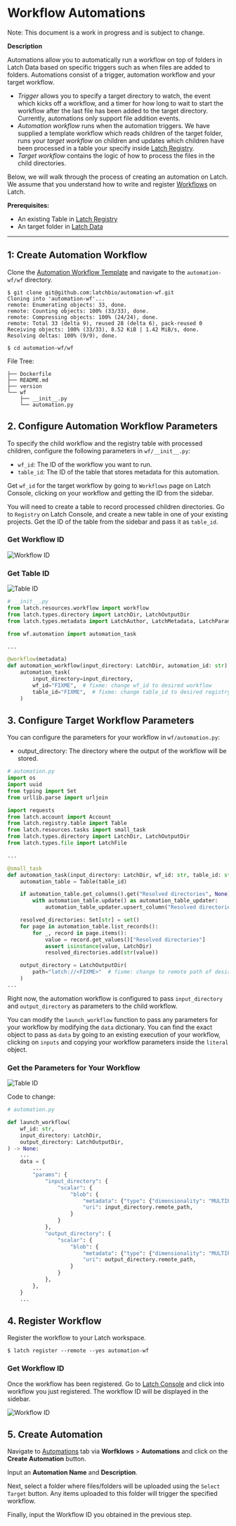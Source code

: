 # Workflow Automations

Note: This document is a work in progress and is subject to change.

**Description**

Automations allow you to automatically run a workflow on top of folders in Latch Data based on specific triggers such as when files are added to folders. Automations consist of a trigger, automation workflow and your target workflow.

* _Trigger_ allows you to specify a target directory to watch, the event which kicks off a workflow, and a timer for how long to wait to start the workflow after the last file has been added to the target directory. Currently, automations only support file addition events.
* _Automation workflow_ runs when the automation triggers. We have supplied a template workflow which reads children of the target folder, runs your _target workflow_ on children and updates which children have been processed in a table your specify inside [Latch Registry](../registry/overview.md).
* _Target workflow_ contains the logic of how to process the files in the child directories.

Below, we will walk through the process of creating an automation on Latch. We assume that you understand how to write and register [Workflows](../basics/what_is_a_workflow.md) on Latch.

**Prerequisites:**
* An existing Table in [Latch Registry](https://latch.wiki/what-is-registry)
* An target folder in [Latch Data](https://console.latch.bio/data)

---

## 1: Create Automation Workflow

Clone the [Automation Workflow Template](https://github.com/latchbio/automation-wf) and navigate to the `automation-wf/wf` directory.

```shell-session
$ git clone git@github.com:latchbio/automation-wf.git
Cloning into 'automation-wf'...
remote: Enumerating objects: 33, done.
remote: Counting objects: 100% (33/33), done.
remote: Compressing objects: 100% (24/24), done.
remote: Total 33 (delta 9), reused 28 (delta 6), pack-reused 0
Receiving objects: 100% (33/33), 8.52 KiB | 1.42 MiB/s, done.
Resolving deltas: 100% (9/9), done.

$ cd automation-wf/wf
```

File Tree:
```shell-session
├── Dockerfile
├── README.md
├── version
└── wf
    ├── __init__.py
    └── automation.py
```

## 2. Configure Automation Workflow Parameters

To specify the child workflow and the registry table with processed children, configure the following parameters in `wf/__init__.py`:

* `wf_id`: The ID of the workflow you want to run.
* `table_id`: The ID of the table that stores metadata for this automation.

Get `wf_id` for the target workflow by going to `Workflows` page on Latch Console, clicking on your workflow and getting the ID from the sidebar.

You will need to create a table to record processed children directories. Go to `Registry` on Latch Console, and create a new table in one of your existing projects. Get the ID of the table from the sidebar and pass it as `table_id`.

### Get Workflow ID
![Workflow ID](../assets/automation//get-workflow-id.png)

### Get Table ID
![Table ID](../assets/automation//get-table-id.png)

```python
# __init__.py
from latch.resources.workflow import workflow
from latch.types.directory import LatchDir, LatchOutputDir
from latch.types.metadata import LatchAuthor, LatchMetadata, LatchParameter

from wf.automation import automation_task

...

@workflow(metadata)
def automation_workflow(input_directory: LatchDir, automation_id: str) -> None:
    automation_task(
        input_directory=input_directory,
        wf_id="FIXME",  # fixme: change wf_id to desired workflow
        table_id="FIXME",  # fixme: change table_id to desired registry table
    )
```

## 3. Configure Target Workflow Parameters

You can configure the parameters for your workflow in `wf/automation.py`:

* output_directory: The directory where the output of the workflow will be stored.

```python
# automation.py
import os
import uuid
from typing import Set
from urllib.parse import urljoin

import requests
from latch.account import Account
from latch.registry.table import Table
from latch.resources.tasks import small_task
from latch.types.directory import LatchDir, LatchOutputDir
from latch.types.file import LatchFile

...

@small_task
def automation_task(input_directory: LatchDir, wf_id: str, table_id: str) -> None:
    automation_table = Table(table_id)

    if automation_table.get_columns().get("Resolved directories", None) is None:
        with automation_table.update() as automation_table_updater:
            automation_table_updater.upsert_column("Resolved directories", LatchDir)

    resolved_directories: Set[str] = set()
    for page in automation_table.list_records():
        for _, record in page.items():
            value = record.get_values()["Resolved directories"]
            assert isinstance(value, LatchDir)
            resolved_directories.add(str(value))

    output_directory = LatchOutputDir(
        path="latch://<FIXME>"  # fixme: change to remote path of desired output directory
    )
...
```

Right now, the automation workflow is configured to pass `input_directory` and `output_directory` as parameters to the child workflow.

You can modify the `launch_workflow` function to pass any parameters for your workflow by modifying the `data` dictionary. You can find the exact object to pass as `data` by going to an existing execution of your workflow, clicking on `inputs` and copying your workflow parameters inside the `literal` object.

### Get the Parameters for Your Workflow

![Table ID](../assets/automation/get-workflow-parameters.png)


Code to change:

```python
# automation.py

def launch_workflow(
    wf_id: str,
    input_directory: LatchDir,
    output_directory: LatchOutputDir,
) -> None:
    ...
    data = {
        ...
        "params": {
            "input_directory": {
                "scalar": {
                    "blob": {
                        "metadata": {"type": {"dimensionality": "MULTIPART"}},
                        "uri": input_directory.remote_path,
                    }
                }
            },
            "output_directory": {
                "scalar": {
                    "blob": {
                        "metadata": {"type": {"dimensionality": "MULTIPART"}},
                        "uri": output_directory.remote_path,
                    }
                }
            },
        },
    }
    ...
```


## 4. Register Workflow

Register the workflow to your Latch workspace.

```
$ latch register --remote --yes automation-wf
```

### Get Workflow ID

Once the workflow has been registered. Go to [Latch Console](https://console.latch.bio/workflows) and click into workflow you just registered. The workflow ID will be displayed in the sidebar.

![Workflow ID](../assets/automation//get-workflow-id.png)

## 5. Create Automation

Navigate to [Automations](https://console.latch.bio/automations) tab via **Worfklows** > **Automations** and click on the **Create Automation** button.

Input an **Automation Name** and **Description**.

Next, select a folder where files/folders will be uploaded using the `Select Target` button. Any items uploaded to this folder will trigger the specified workflow.

Finally, input the Workflow ID you obtained in the previous step.

